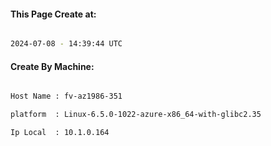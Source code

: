 
   
#### This Page Create at:

```bash

2024-07-08 - 14:39:44 UTC

```

#### Create By Machine:

```bash

Host Name : fv-az1986-351

platform  : Linux-6.5.0-1022-azure-x86_64-with-glibc2.35

Ip Local  : 10.1.0.164

```

